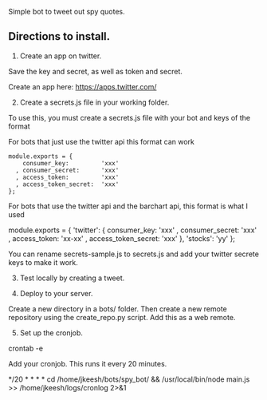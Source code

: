 Simple bot to tweet out spy quotes.

## Directions to install.

1. Create an app on twitter.

Save the key and secret, as well as token and secret.

Create an app here: https://apps.twitter.com/

2. Create a secrets.js file in your working folder.

To use this, you must create a secrets.js file with your bot and keys of the format

For bots that just use the twitter api this format can work

```
module.exports = {
    consumer_key:         'xxx'
  , consumer_secret:      'xxx'
  , access_token:         'xxx'
  , access_token_secret:  'xxx'
};
```

For bots that use the twitter api and the barchart api, this format is what I used

module.exports = {
    'twitter': {
        consumer_key:         'xxx'
      , consumer_secret:      'xxx'
      , access_token:         'xx-xx'
      , access_token_secret:  'xxx'
    },
    'stocks': 'yy'
};


You can rename secrets-sample.js to secrets.js and add your twitter secrete keys to
make it work.

3. Test locally by creating a tweet.

4. Deploy to your server.

Create a new directory in a bots/ folder. Then create a new remote repository using
the create_repo.py script. Add this as a web remote.

5. Set up the cronjob.

crontab -e

Add your cronjob. This runs it every 20 minutes.

*/20 * * * * cd /home/jkeesh/bots/spy_bot/ && /usr/local/bin/node main.js >> /home/jkeesh/logs/cronlog 2>&1
